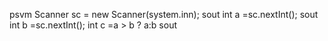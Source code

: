 psvm 
Scanner sc = new Scanner(system.inn);
sout
int a =sc.nextInt();
sout
int b =sc.nextInt();
int c =a > b ? a:b
sout